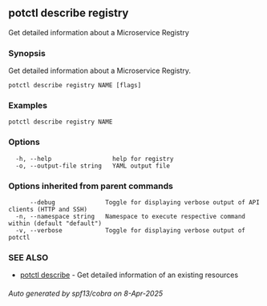 ## potctl describe registry

Get detailed information about a  Microservice Registry

### Synopsis

Get detailed information about a Microservice Registry.

```
potctl describe registry NAME [flags]
```

### Examples

```
potctl describe registry NAME
```

### Options

```
  -h, --help                 help for registry
  -o, --output-file string   YAML output file
```

### Options inherited from parent commands

```
      --debug              Toggle for displaying verbose output of API clients (HTTP and SSH)
  -n, --namespace string   Namespace to execute respective command within (default "default")
  -v, --verbose            Toggle for displaying verbose output of potctl
```

### SEE ALSO

* [potctl describe](potctl_describe.md)	 - Get detailed information of an existing resources

###### Auto generated by spf13/cobra on 8-Apr-2025
